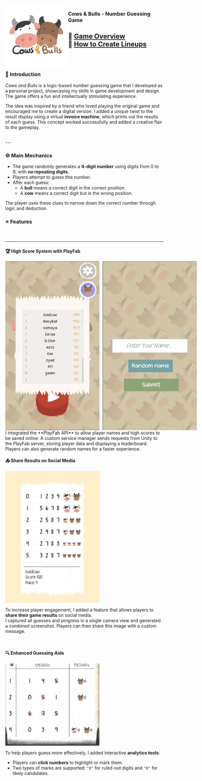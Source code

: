 <!-- PROJECT LOGO -->
<div>
  <h3>
    <img align="left" width="200" height="200" src="images/f11805456d9f3d08.png"><br/>
    Cows & Bulls - Number Guessing Game
  </h3>
</div>   

🔗 <a href="https://www.youtube.com/watch?v=E1-fTTuxCIU">Game Overview</a>  
🔗 <a href="https://www.youtube.com/watch?v=WN8-BFGJ8NA">How to Create Lineups</a>  
<br/>
<br/>
---


### 🧩 Introduction

*Cows and Bulls* is a logic-based number guessing game that I developed as a personal project, showcasing my skills in game development and design. The game offers a fun and intellectually stimulating experience.  

The idea was inspired by a friend who loved playing the original game and encouraged me to create a digital version. I added a unique twist to the result display using a virtual **invoice machine**, which prints out the results of each guess. This concept worked successfully and added a creative flair to the gameplay.

<br/>
---

### ⚙️ Main Mechanics

- The game randomly generates a **4-digit number** using digits from 0 to 9, with **no repeating digits**.
- Players attempt to guess this number.
- After each guess:
  - A **bull** means a correct digit in the correct position.
  - A **cow** means a correct digit but in the wrong position.

The player uses these clues to narrow down the correct number through logic and deduction.


### ⭐ Features
<br/>

---

#### 🏆 High Score System with PlayFab

<div style="display: flex; gap: 10px;">
  <img src="images/Screenshot 2024-01-27 220106.png" width="300"/>
  <img src="images/Screenshot 2024-01-27 220254.png" width="300"/>
</div>
I integrated the **PlayFab API** to allow player names and high scores to be saved online.  
A custom service manager sends requests from Unity to the PlayFab server, storing player data and displaying a leaderboard.  
Players can also generate random names for a faster experience.

<br clear="all"/>

#### 📤 Share Results on Social Media

<div style="display: flex; gap: 10px;">
  <img src="images/photo_2024-01-27_22-12-28.jpg" width="300"/>
</div>

To increase player engagement, I added a feature that allows players to **share their game results** on social media.  
I captured all guesses and progress in a single camera view and generated a combined screenshot. Players can then share this image with a custom message.

<br clear="all"/>


#### 🔍 Enhanced Guessing Aids

<div style="display: flex; gap: 10px;">
  <img src="images/Screenshot 2024-01-29 110840.png" width="300"/>
</div>

To help players guess more effectively, I added interactive **analytics tools**:
- Players can **click numbers** to highlight or mark them.
- Two types of marks are supported: `"X"` for ruled-out digits and `"O"` for likely candidates.

<br clear="all"/>
